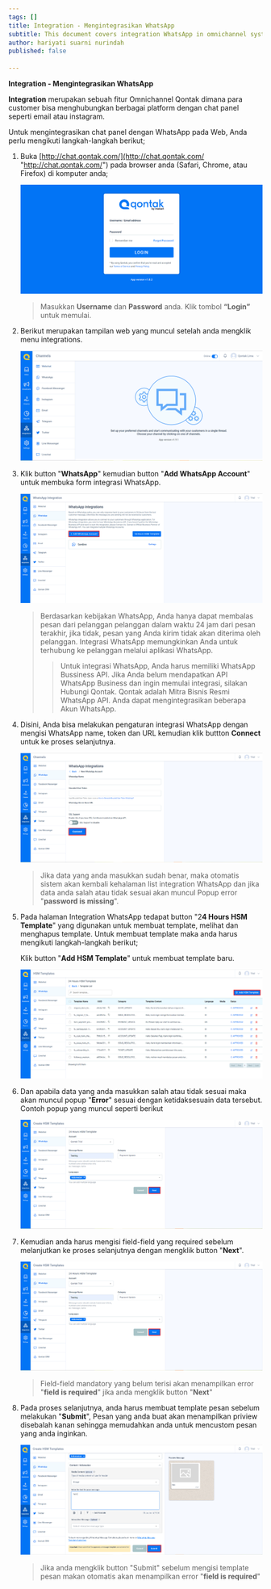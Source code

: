 ```yaml
---
tags: []
title: Integration - Mengintegrasikan WhatsApp
subtitle: This document covers integration WhatsApp in omnichannel system
author: hariyati suarni nurindah
published: false

---
```

**Integration - Mengintegrasikan WhatsApp**

**Integration** merupakan sebuah fitur Omnichannel Qontak dimana para customer bisa menghubungkan berbagai platform dengan chat panel seperti email atau instagram.

Untuk mengintegrasikan chat panel dengan WhatsApp pada Web, Anda perlu mengikuti langkah-langkah berikut;

1. Buka [http://chat.qontak.com/](http://chat.qontak.com/ "http://chat.qontak.com/") pada browser anda (Safari, Chrome, atau Firefox) di komputer anda;

   ![](/uploads/login-qontak-c.png)

   > Masukkan **Username** dan **Password** anda. Klik tombol **“Login”** untuk memulai.
2. Berikut merupakan tampilan web yang muncul setelah anda mengklik menu integrations.

   ![](/uploads/integrasi.PNG)
3. Klik button "**WhatsApp**" kemudian button "**Add WhatsApp Account**" untuk membuka form integrasi WhatsApp.

   ![](/uploads/whatsapp.PNG)

   > Berdasarkan kebijakan WhatsApp, Anda hanya dapat membalas pesan dari pelanggan pelanggan dalam waktu 24 jam dari pesan terakhir, jika tidak, pesan yang Anda kirim tidak akan diterima oleh pelanggan. Integrasi WhatsApp memungkinkan Anda untuk terhubung ke pelanggan melalui aplikasi WhatsApp.
   >
   > > Untuk integrasi WhatsApp, Anda harus memiliki WhatsApp Bussiness API. Jika Anda belum mendapatkan API WhatsApp Business dan ingin memulai integrasi, silakan Hubungi Qontak. Qontak adalah Mitra Bisnis Resmi WhatsApp API. Anda dapat mengintegrasikan beberapa Akun WhatsApp.
4. Disini, Anda bisa melakukan pengaturan integrasi WhatsApp dengan mengisi WhatsApp name, token dan URL kemudian klik buttton **Connect** untuk ke proses selanjutnya.

   ![](/uploads/whatsapp1.PNG)

   > Jika data yang anda masukkan sudah benar, maka otomatis sistem akan kembali kehalaman list integration WhatsApp dan jika data anda salah atau tidak sesuai akan muncul Popup error "**password is missing**".
5. Pada halaman Integration WhatsApp tedapat button "2**4 Hours HSM Template**" yang digunakan untuk membuat template, melihat dan menghapus template. Untuk membuat template maka anda harus mengikuti langkah-langkah berikut;

   Klik button "**Add HSM Template**" untuk membuat template baru.

   ![](/uploads/whatsapp3.PNG)
6. Dan apabila data yang anda masukkan salah atau tidak sesuai maka akan muncul popup "**Error**" sesuai dengan ketidaksesuain data tersebut. Contoh popup yang muncul seperti berikut

   ![](/uploads/whatsapp4.PNG)
7. Kemudian anda harus mengisi field-field yang required sebelum melanjutkan ke proses selanjutnya dengan mengklik button "**Next**".

   ![](/uploads/whatsapp4.PNG)

   > Field-field mandatory yang belum terisi akan menampilkan error "**field is required**" jika anda mengklik button "**Next**"
8. Pada proses selanjutnya, anda harus membuat template pesan sebelum melakukan "**Submit**", Pesan yang anda buat akan menampilkan priview disebalah kanan sehingga memudahkan anda untuk mencustom pesan yang anda inginkan.

   ![](/uploads/whatsapp5.PNG)

   > Jika anda mengklik button "Submit" sebelum mengisi template pesan makan otomatis akan menampilkan error "**field is required**"